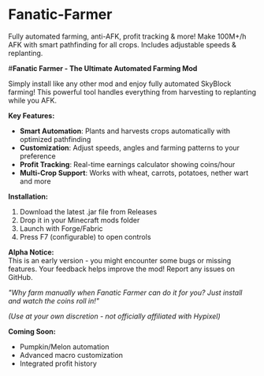 # Fanatic-Farmer
Fully automated farming, anti-AFK, profit tracking &amp; more! Make 100M+/h AFK with smart pathfinding for all crops. Includes adjustable speeds &amp; replanting.

#**Fanatic Farmer - The Ultimate Automated Farming Mod**  

Simply install like any other mod and enjoy fully automated SkyBlock farming! This powerful tool handles everything from harvesting to replanting while you AFK.  

**Key Features:**  
- **Smart Automation**: Plants and harvests crops automatically with optimized pathfinding  
- **Customization**: Adjust speeds, angles and farming patterns to your preference  
- **Profit Tracking**: Real-time earnings calculator showing coins/hour  
- **Multi-Crop Support**: Works with wheat, carrots, potatoes, nether wart and more  

**Installation:**  
1. Download the latest .jar file from Releases  
2. Drop it in your Minecraft mods folder  
3. Launch with Forge/Fabric  
4. Press F7 (configurable) to open controls  

**Alpha Notice:**  
This is an early version - you might encounter some bugs or missing features. Your feedback helps improve the mod! Report any issues on GitHub.  

*"Why farm manually when Fanatic Farmer can do it for you? Just install and watch the coins roll in!"*  

*(Use at your own discretion - not officially affiliated with Hypixel)*  

**Coming Soon:**  
- Pumpkin/Melon automation  
- Advanced macro customization  
- Integrated profit history
